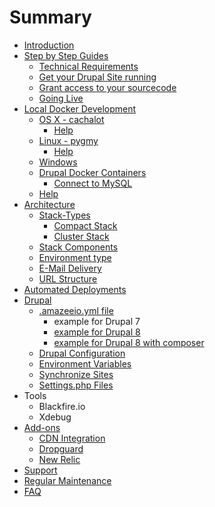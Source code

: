 # Summary

* [Introduction](README.md)
* [Step by Step Guides](step_by_step_guides/step_by_step_guides.md)
    * [Technical Requirements](step_by_step_guides/technical_requirements.md)
    * [Get your Drupal Site running](step_by_step_guides/get_your_drupal_site_running_on_amazeeio.md)
    * [Grant access to your sourcecode](step_by_step_guides/grant_amazeeio_access_to_sourcecode.md)
    * [Going Live](step_by_step_guides/golive_on_amazeeio.md)
* [Local Docker Development](local_docker_development/local_docker_development.md)
    * [OS X - cachalot](local_docker_development/os_x_cachalot.md)
        * [Help](local_docker_development/os_x_cachalot/help.md)
    * [Linux - pygmy](local_docker_development/linux_pygmy.md)
        * [Help](local_docker_development/pygmy/help.md)
    * [Windows](local_docker_development/windows.md)
    * [Drupal Docker Containers](local_docker_development/drupal_site_containers.md)
        * [Connect to MySQL](local_docker_development/connect_to_mysql_from_external.md)
    * [Help](local_docker_development/help.md)
* [Architecture](architecture/architecture.md)
    * [Stack-Types](architecture/stack-types.md)
        * [Compact Stack](architecture/stack-types/compact.md)
        * [Cluster Stack](architecture/stack-types/cluster.md)
    * [Stack Components](architecture/components.md)
    * [Environment type](environment_type.md)
    * [E-Mail Delivery](architecture/e-mail_delivery.md)
    * [URL Structure](architecture/url-structure.md)
* [Automated Deployments](automated_deployments.md)
* [Drupal](drupal/drupal.md)
    * [.amazeeio.yml file](drupal/amazeeioyml_file.md)
        * example for Drupal 7
        * [example for Drupal 8](drupal/example-for-drupal-8.md)
        * [example for Drupal 8 with composer](drupal/example-for-drupal-8-with-composer.md)
    * [Drupal Configuration](drupal/settingsphpfiles.md)
    * [Environment Variables](drupal/environment_variables.md)
    * [Synchronize Sites](drupal/synchronize_sites.md)
    * [Settings.php Files](drupal/settingsphpfiles.md)
* Tools
    * Blackfire.io
    * Xdebug
* [Add-ons](add-on/add-on.md)
    * [CDN Integration](add-on/cdn_integration.md)
    * [Dropguard](add-on/dropguard.md)
    * [New Relic](add-on/newrelic.md)
* [Support](support.md)
* [Regular Maintenance](regular_maintenance.md)
* [FAQ](faq.md)

